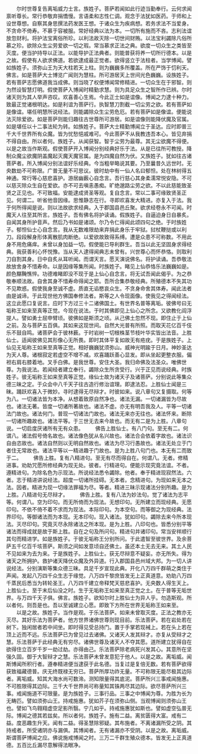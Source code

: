 <!-- { "loadSidebar": true } -->
　　尔时世尊复告离垢威力士言。族姓子。菩萨若闻如此行迹当勤奉行。云何求闻禀听尊长。常行恭敬弃捐憍慢。言语柔和志性仁调。观念于法犹如医药。于师和上设世尊想。自察其身思撰法药发医王想。于诸众生为疾病想。若务求法不当爱身。不贪命不倚寿。不慕于容被服。常好经典以法为本。一切所有施而不吝。志利法谊放忽财利。将护法宝离俗所珍。以利法故灭除一切世间财贿。以法宝利蠲除凡俗所慕之珍。欲除众生尘劳爱欲一切之瑕。常当慕求正法之典。欲度一切众生之类皆至灭度。便当护持导以正法。以能导护正法典者。则能普获将养一切所行德本。以是之故。假使有人欲求佛道。若欲逮成最正觉者。欲得竖立于法柱者。当学博闻。譬如族姓子。须弥山王为天大柱若天上柱。则为巍巍多所覆盖。所在严饰于忉利天。佛言。如是菩萨大士博览广闻则为慧柱。所可游居天上世间光色巍巍。设族姓子。若有菩萨志愿佛道我当成佛。则当晓了权便博闻常修精进。一切众生在于邪智。则为然设智慧灯明。假使菩萨入博闻时精勤求慧。则为具足众生之智所作已辨。尔时诸天则为其人举声咨叹。欢喜善心生焉。今此正士如是谊像。博闻之力逮十种力。致最正觉诸根明达。如是利谊为菩萨行。执智慧刀割截一切尘劳之欲。若有菩萨如是像谊。堪任明慧所说经法。则能蠲除众生尘劳危厄。若有菩萨如是像谊。便能说法灭除爱欲。如是菩萨则能归趣往古世尊所可游居。如是谊像则能降伏魔及官属。如是堪任以十二事法轮为转。如族姓子。菩萨大士精勤博闻立于圣达。应时即普三千大千世界所有众魔。皆为忧愁悒戚难可。今此菩萨不从我教违吾本心。皆见弃捐不得自由。所以者何。族姓子。从闻获智。智于尘劳为最尊。其无尘欲魔不得便。以是之故当作斯观。假使菩萨开入博闻分别经典好乐于法。从是已往所可教授。降制众魔尘欲魔阴盖魔起灭魔天魔官属。是为四魔自然为伏。又族姓子。犹如往古诸菩萨者。所入博闻分别法谊好乐经典。今当粗举略说其要。乃至曩昔久远世时。无央数劫不可称限。广普无量不可思议。彼时劫中有一仙人名曰郁怛。处在林树得五神通。常行等心慈悲喜护。游居幽薮心自念言。吾行慈心其身柔濡常悦安隐。不可以慈灭除众生自在爱欲。亦不可去嗔恚愚痴。旷绝邈路尘劳之欲。不以此慈能致圣贤之正见也。不可致福。安能逮成贤圣等观。复自念言。常以二事可缘致贤圣正见。何谓二。听省他音因缘。思惟静志在行。寻即欢喜发大精进。亦复入于法。我于何所得闻是说。则以法故欲求经典。入于郡国县邑丘聚。欲求经卷永不可闻。时魔天人往至其所言。族姓子。吾有佛名将护读诵。假族姓子。自逼迫身日自暴炙。自闻其身所护音声。然后乃书如是诸颂。尔乃令仁得闻此颂四句之绝。于时族姓子。郁怛仙士心自念言。我从无数难限劫来弃捐此身乐于牢狱。挝杖鞭挞或以利刀。段段解身形体离散肌肉断绝。以爱欲故致得系缚。遭是众患不可称数。不用此身不用危痛痒。未曾以身加益一切。假使能已导利群生。吾当以此无坚固身求得经典。我获善利心怀悦豫。当从天人逮得闻典志未曾有。兴世尊心而怀恭恪。则取利刀自割其身。日中自炙从耳听闻。而谓天言。愿天演说佛名。将护读诵。吾恭敬法故放舍身不惜寿命。以是因缘等集所闻。时族姓子。睹见上仙恭恪乐法巍巍如是。颜色黮黤憔悴。功德难睹即没不现于是上仙心自念言。将无试吾闻此偈乎。为之恭敬奉顺法故。自舍其身不惜寿命得闻之耶。吾所合集恭敬经典。所殖德本不失其功不见欺惑。假使我身至诚不虚。质直无谄愍哀众生。不贪身命舍其体寿。闻此法者由是诚谛。于此现世他方佛国奉修法者。斯等之人令现面像。使我见之得闻经法。这立此愿口复说言。应时下方过三十二诸佛国土。有世界名普等离垢。彼佛号曰无垢称王如来至真等正觉。今现在说法。于时其佛即见上仙心之所念。又欲教化阎浮提人。譬如勇士屈申臂顷。彼佛如是斯须之顷。从己佛土忽然不现。即住止于上仙之前。及与菩萨五百俱。其如来这现世间。自然大光普有所照。而取天花亿百千伎乐不鼓自鸣。诸菩萨会于彼林薮。于时岩树一切根株茎节枝叶华实皆出法音。上胜仙士。适闻彼佛见其形像心无所畏。即时其体平复如故无有疮疣。于是族姓子。上仙见无垢称王如来至真等正觉。相好巍巍犹须弥山。威神光明踰于日月。神妙圣达为天人尊。诸根寂定若虚空不增不减。欢喜踊跃善心显发。即从坐起更整衣服。偏袒右肩右膝着地。叉手白佛。是我世尊。安住大圣。我归命佛及法圣众。唯佛世尊。为我说法。若闻经者建立奉行。蠲除众生所贪受行。兴于正见而说经典。时族姓子。彼无垢称王如来至真等正觉。缘仙士故为诸天子及诸菩萨。分别说此等集众德三昧之定。于众会中八千天子往古造行修治谊理。即逮法忍。上胜仙士闻是三昧。踊跃欢喜入于微妙。寻时逮得无尽辩才。时彼如来。说八章句又复摄取。何等为八。一切诸法皆为本净。从想着致原自然净也。诸法无漏。一切诸漏皆为尽故也。诸法无著。皆度一切诸所著故也。诸法不虚。亦无有明吾我及人。平等一切诸法门故也。诸法何门。普现一切诸法门故也。诸法无来亦无往也。诸法怀来。断除一切诸所趣故也。诸法平等。于三世无去来今故也。而无有二是为上胜。八章句说。一切启度厌诸所有无有众患。
　　佛告上胜仙士。有八门句。至无有二。何谓八。诸法假号倚名故也。诸法像色犹从名兴故也。诸法合会依着字故也。诸法识自由恣故也。诸法自然则以无明自然故也。诸法为尽习行愚故也。诸法无处立于门者住无常故也。诸法平等以一精进趣于门故也。是为上胜八句门也。本无有二而致于二。
　　佛告上胜。复有八精进句。至无有尽而得自在。何谓八。无者。修精进事。劝助咒愿所修经典为现无处。彼者。行精进句。便能示现究竟法谊。不者。遵精进句。为除名色为示现法。所说经法悉令蠲除。他者。奉于精进现寂然法。六者。志于精进讲说经法。超度一切诸所挂碍。无本者。念精进句。为现如来无本之法。因者。精进为现一切缘法罪福为尽。等者。精进三昧示现诸法分别所趣。是为上胜。八精进句无尽辩才。
　　佛告上胜。复有八法为妙法句。觉了诸法为志平等。何谓八。空为印句。而无所倚而为现法。无想印句。无所建立而现经典。无愿印句。不依不倚不着不求而为现法。本际印句。为本空句。而等御之为现经典。法界印句。等御诸法而为本现。无本印句。现入诸法。犹如印句。蠲除去来今所本现法。灭尽印句。究竟灭尽永除诸法之所本现。是为上胜。八印句也。皆悉分别平等诸法而得成就是故于斯上胜。自在之句及所问句。精进句并诸印句。常当安祥顺行其句而精进学。如是族姓子。于彼无垢称王分别所问。于此遣智至彼世界。及余菩萨五千亿百千垓菩萨。斯须之间如发意顷自还佛土。虽还本土无去无来。其土人民不见如来为去为来。于是族姓子。上胜仙士。获无尽辩意不疑妄。亦无所失。得为诸天之所拥护。救护诸天降伏众魔及外异道。行入郡国县邑州域大邦。为一切人讲说经法。分别演斯等集众德三昧。具足千岁宣现此典。开化八万四千群萌之类住于声闻。发起八万四千众生志于缘觉。八万四千黎庶皆发无上正真道意。劝助八万四千蒸民后悉当为转轮圣王。八万四千建立帝释梵天慈悲喜护。无央数人得生天上。上胜仙士。至于末后仙没之时。生于无垢称王如来至真正觉之土。在于普等无垢世界。与万四千天子俱。佛言。族姓子。欲知尔时上胜仙士为异人乎。勿造斯观。所以者何。则吾是也。吾以至诚建立心愿。即致下方所在世界无垢称王如来至。
　　以是之故。族姓子。当作是观。于乐法菩萨。如来未曾取灭度。正法之教亦无灭尽。其好乐法为菩萨者。他方世界诸佛世尊则现目前。乐法菩萨。若在岩处若在树下。独闲居者若中间坐。即时得见受总持门。置于手掌若现裓上。若在头上若在顶上近而不远。乐法菩萨已为曾见过去诸佛。又诸天人发其辩才。亦复从受辩才之慧。乐法菩萨于此经典无有穷尽。诸佛世尊及诸天人不夺其愿。道所建立犹得自在欲得住立百岁千岁一劫过劫。亦得由己。乐法菩萨除老病死兴发其心。其意所在坚强久固。御于大智辩才之慧。乐法菩萨未曾发意犯于他人。以是之故。离垢威。闻斯博闻所积行者。遵奉精进便当逮获于此名德。当复过是复倍无数。若有菩萨欲得获致福藏德普。庆无终既禄无穷已。菩萨所厚功祚无量。不可称限无能尽极其边际者。离垢威。知其大海水尚可数渧。测知限量得其底泥。菩萨所兴三事戒闻施惠。不可胜限得其边际。三千大千世界尚可称量知其铢两尽其边际。欲尽菩萨所兴三事。戒闻施道不可限量。是为族姓子。三事行品。三事之中博闻为尊。为胜为长为无畴匹。譬如须弥山王。持戒施惠。犹如芥子在须弥山侧。当观博闻则须弥山王也。譬如飞鸟翱翔虚空足影所翳。宁几如乎。持戒施惠犹如斯也。譬如虚空弘普无际。博闻之德其若兹矣。所以者何。族姓子。施有二益。离贫匮得大富。戒有二益。度恶趣生升天。闻有二益。得圣慧除邪疑。其布施者。不离诸漏所受之阴。其持戒者。所受诸阴亦与漏俱。其博闻者。无有诸漏亦不受阴。以是之故。离垢威。斯谓菩萨博闻之应。佛说施戒博闻之时。三万二千群生殖众德本。皆发无上正真道德。五百比丘漏尽意解得法眼净。

